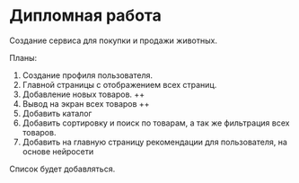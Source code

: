 # Дипломная работа
Создание сервиса для покупки и продажи животных.

Планы:
1. Создание профиля пользователя.
2. Главной страницы с отображением всех страниц.
3. Добавление новых товаров. ++
4. Вывод на экран всех товаров ++
5. Добавить каталог 
6. Добавить сортировку и поиск по товарам, а так же фильтрация всех товаров.
7. Добавить на главную страницу рекомендации для пользователя, на основе нейросети 

Список будет добавляться.
